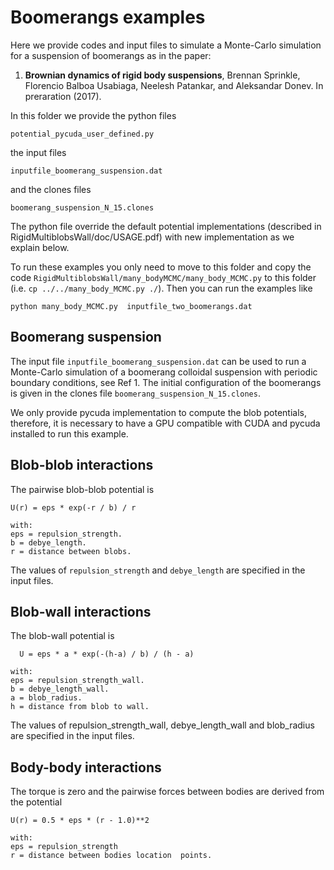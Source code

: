 # Boomerangs examples

Here we provide codes and input files to simulate a Monte-Carlo
simulation for a suspension of boomerangs as in the paper:

1. **Brownian dynamics of rigid body suspensions**, Brennan Sprinkle,
Florencio Balboa Usabiaga, Neelesh Patankar, and Aleksandar Donev. In
preraration (2017).

In this folder we provide the python files

```
potential_pycuda_user_defined.py
```

the input files

```
inputfile_boomerang_suspension.dat
```

and the clones files

```
boomerang_suspension_N_15.clones
```

The python file override the default potential implementations 
(described in RigidMultiblobsWall/doc/USAGE.pdf) with new implementation 
as we explain below.

To run these examples you only need to move to this folder and 
copy the code `RigidMultiblobsWall/many_bodyMCMC/many_body_MCMC.py` to
this folder
(i.e. `cp ../../many_body_MCMC.py ./`). Then you can run the
examples like 

```
python many_body_MCMC.py  inputfile_two_boomerangs.dat
```

## Boomerang suspension
The input file `inputfile_boomerang_suspension.dat` can be used to run
a Monte-Carlo simulation of a boomerang colloidal suspension with
periodic boundary conditions, see Ref 1. The initial configuration of
the boomerangs is given in the clones file `boomerang_suspension_N_15.clones`.

We only provide pycuda implementation to compute the blob potentials,
therefore, it is necessary to have a GPU compatible with CUDA and
pycuda installed to run this example. 


## Blob-blob interactions
The pairwise blob-blob potential is

```
U(r) = eps * exp(-r / b) / r

with:
eps = repulsion_strength.
b = debye_length.
r = distance between blobs.
```

The values of `repulsion_strength` and `debye_length` are specified in the
input files.


## Blob-wall interactions
The blob-wall potential is

```
  U = eps * a * exp(-(h-a) / b) / (h - a)

with:
eps = repulsion_strength_wall.
b = debye_length_wall.
a = blob_radius.
h = distance from blob to wall.
```

The values of repulsion_strength_wall, debye_length_wall and
blob_radius are specified in the input files.

## Body-body interactions
The torque is zero and the pairwise forces between bodies are derived from the
potential

```
U(r) = 0.5 * eps * (r - 1.0)**2

with:
eps = repulsion_strength
r = distance between bodies location  points.
```
